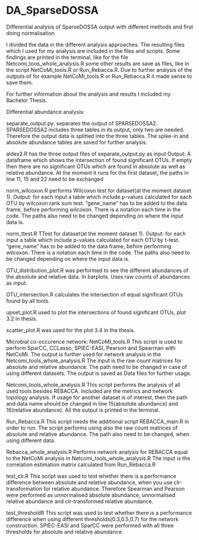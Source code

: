 # DA_SparseDOSSA
Differential analysis of SparseDOSSA output with different methods and first doing normalisation



I divided the data in the different analysis approaches. The resulting files which I used for my analysis are included in the files and scripts. Some findings are printed in the terminal, like for the file Netcomi_toos_whole_analysis.R some other results are save as files, like in the script NetCoMi_tools.R or Run_Rebacca.R. Due to further analysis of the outputs of for example NetCoMi_tools.R or Run_Rebacca.R it made sense to save them.

For further information about the analysis and results I included my Bachelor Thesis.

Differential abundance analysis:

separate_output.py:
separates the output of SPARSEDOSSA2. SPARSEDOSSA2 includes three tables in its output, only two are needed. Therefore the output data is splitted into the three tables. The spike-in and absolute abundance tables are saved for further analysis.

aldex2.R
has the three output files of separate_output.py as input
Output: A dataframe which shows the intersection of found significant OTUs. If empty then there are no significant OTUs which are found in absolute as well as relative abundance. At the moment it runs for the first dataset, the paths in line 11, 15 and 22 need to be exchanged

norm_wilcoxon.R
performs Wilcoxon test for dataset(at the moment dataset 1).
Output: for each input a table which include p-values calculated for each OTU by wilcoxon rank sum test.
“gene_name” has to be added to the data frame, before performing wilcoxon. There is a notation each time in the code.
The paths also need to be changed depending on where the input data is.

norm_ttest.R
TTest for dataset(at the moment dataset 1).
Output: for each input a table which include p-values calculated for each OTU by t-test. “gene_name” has to be added to the data frame, before performing wilcoxon. There is a notation each time in the code.
The paths also need to be changed depending on where the input data is.

OTU_distribution_plot.R
was performed to see the different abundances of the absolute and relative data. In barplots. Uses raw counts of abundances as input.

OTU_intersection.R
calculates the intersection of equal significant OTUs found by all tools.

 upset_plot.R
used to plot the intersections of found significant OTUs, plot 3.2 in thesis.

scatter_plot.R
was used for the plot 3.4 in the thesis.


Microbial co-occurence network:
NetCoMI_tools.R
This script is used to perform SparCC, CCLasso, SPIEC-EASI, Pearson and Spearman with NetCoMi. The output is further used for network analysis in the Netcomi_tools_whole_analysis.R
The input is the raw count matrices for absolute and relative abundance. The path need to be changed in case of using different datasets.
The output is saved as Data files for further usage.

Netcomi_tools_whole_analysis.R
This script performs the analysis of all used tools besides REBACCA. Included are the metrics and network topology analysis.
If usage for another dataset is of interest, then the path and data name should be changed in line 15(absolute abundance) and 16(relative abundance).
All the output is printed in the terminal.

Run_Rebacca.R
This script needs the additional script REBACCA_main.R in order to run.
The script performs using also the raw count matrices of absolute and relative abundance. The path also need to be changed, when using different data.

Rebacca_whole_analysis.R
Performs network analysis for REBACCA equal to the NetCoMi analysis in Netcomi_tools_whole_analysis.R
The input is the correlation estimation matrix calculated from Run_Rebacca.R

test_clr.R
This script was used to test whether there is a performance difference between absolute and relative abundance, when you use clr-transformation for relative abundance. Therefore Spearman and Pearson were performed as unnormalised absolute abundance, unnormalised relative abundance and clr-transformed relative abundance.

test_thresholdR
This script was used to test whether there is a performance difference when using different thresholds(0.3,0.5,0.7) for the network construction. SPIEC-EASI and SparCC were performed with all three thresholds for absolute and relative abundance.
